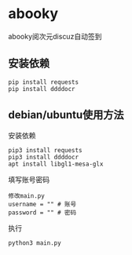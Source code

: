 # abooky
abooky阅次元discuz自动签到

## 安装依赖
```
pip install requests
pip install ddddocr
```

## debian/ubuntu使用方法
安装依赖
```
pip3 install requests
pip3 install ddddocr
apt install libgl1-mesa-glx
```
填写账号密码
```
修改main.py 
username = "" # 账号
password = "" # 密码
```

执行
```
python3 main.py
```

